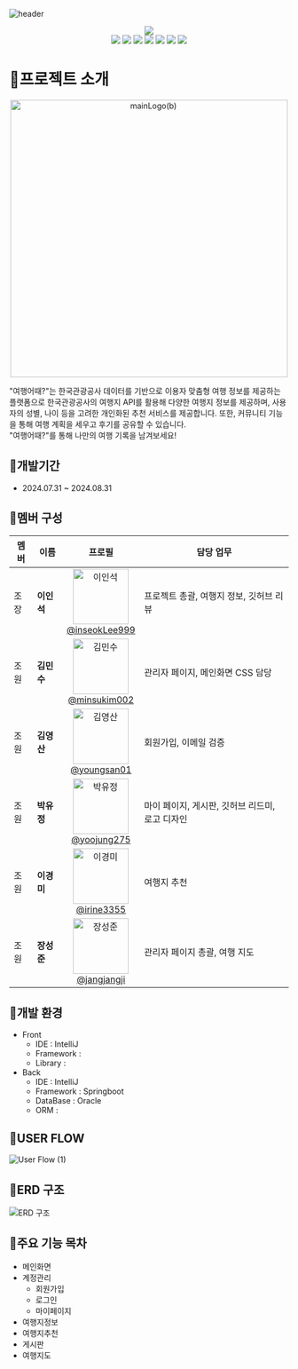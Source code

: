 ![header](https://capsule-render.vercel.app/api?type=waving&color=auto&height=300&section=header&text=G9Project&fontSize=90&animation=fadeIn&fontAlignY=38&desc=한국관광공사%20데이터를%20활용한%20이용자%20맞춤형%20여행%20정보%20제공%20사이트&descAlignY=65&descAlign=62)

<div align = "center">
<a href="http://maratanghuru.xyz/app" target="_blank">
<img src="https://img.shields.io/badge/SITE-778899?style=for-the-badge&color=000000">
</a>
</div>

<div align = "center">
<img src="https://img.shields.io/badge/JAVA-007396?style=for-the-badge&logo=java&logoColor=white">
<img src="https://img.shields.io/badge/springboot-6DB33F?style=for-the-badge&logo=springboot&logoColor=white">
<img src="https://img.shields.io/badge/springsecurity-6DB33F?style=for-the-badge&logo=springsecurity&logoColor=white">
<img src="https://img.shields.io/badge/thymeleaf-005F0F?style=for-the-badge&logo=thymeleaf&logoColor=white">
<img src="https://img.shields.io/badge/HTML-0000CD?style=for-the-badge&logo=html5&logoColor=white&color=DC143C">
<img src="https://img.shields.io/badge/css-1572B6?style=for-the-badge&logo=css3&logoColor=white">
<img src="https://img.shields.io/badge/javascript-F7DF1E?style=for-the-badge&logo=javascript&logoColor=black">
</div>


# 💙프로젝트 소개
<p align="center">
  <img src="https://github.com/user-attachments/assets/90031892-a397-4966-80d2-db7807d0de3f" alt="mainLogo(b)" width="500">
</p>
"여행어때?"는 한국관광공사 데이터를 기반으로 이용자 맞춤형 여행 정보를 제공하는 플랫폼으로 한국관광공사의 여행지 API를 활용해 다양한 여행지 정보를 제공하며, 사용자의 성별, 나이 등을 고려한 개인화된 추천 서비스를 제공합니다. 또한, 커뮤니티 기능을 통해 여행 계획을 세우고 후기를 공유할 수 있습니다. <br> "여행어때?"를 통해 나만의 여행 기록을 남겨보세요!

## 💚개발기간
- 2024.07.31 ~ 2024.08.31
  
## 🧡멤버 구성
 <table>
        <thead>
            <tr>
                <th>멤버</th>
                <th>이름</th>
                <th>프로필</th>
                <th>담당 업무</th>
            </tr>
        </thead>
        <tbody>
            <tr>
                <td class="title">조장</td>
                <td><b>이인석</b></td>
                <td align="center">
                    <a href="https://github.com/inseokLee999">
                        <img src="https://avatars.githubusercontent.com/u/145332250?v=4" width="100px;" alt="이인석"/>
                        <br />
                        <span class="profile-link">@inseokLee999</span>
                    </a>
                </td>
                <td class="description">
                    프로젝트 총괄, 여행지 정보, 깃허브 리뷰
                </td>
            </tr>
            <tr>
                <td class="title">조원</td>
                <td><b>김민수</b></td>
                <td align="center">
                    <a href="https://github.com/minsukim002">
                        <img src="https://avatars.githubusercontent.com/u/163953823?v=4" width="100px;" alt="김민수"/>
                        <br />
                        <span class="profile-link">@minsukim002</span>
                    </a>
                </td>
                <td class="description">
                    관리자 페이지, 메인화면 CSS 담당
                </td>
            </tr>
            <tr>
                <td class="title">조원</td>
                <td><b>김영산</b></td>
                <td align="center">
                    <a href="https://github.com/youngsan01">
                        <img src="https://avatars.githubusercontent.com/u/163953821?v=4" width="100px;" alt="김영산"/>
                        <br />
                        <span class="profile-link">@youngsan01</span>
                    </a>
                </td>
                <td class="description">
                    회원가입, 이메일 검증
                </td>
            </tr>
            <tr>
                <td class="title">조원</td>
                <td><b>박유정</b></td>
                <td align="center">
                    <a href="https://github.com/yoojung275">
                        <img src="https://avatars.githubusercontent.com/u/164983371?v=4" width="100px;" alt="박유정"/>
                        <br />
                        <span class="profile-link">@yoojung275</span>
                    </a>
                </td>
                <td class="description">
                    마이 페이지, 게시판, 깃허브 리드미, 로고 디자인
                </td>
            </tr>
            <tr>
                <td class="title">조원</td>
                <td><b>이경미</b></td>
                <td align="center">
                    <a href="https://github.com/irine3355">
                        <img src="https://avatars.githubusercontent.com/u/163012731?v=4" width="100px;" alt="이경미"/>
                        <br />
                        <span class="profile-link">@irine3355</span>
                    </a>
                </td>
                <td class="description">
                    여행지 추천
                </td>
            </tr>
            <tr>
                <td class="title">조원</td>
                <td><b>장성준</b></td>
                <td align="center">
                    <a href="https://github.com/jangjangji">
                        <img src="https://avatars.githubusercontent.com/u/134360817?v=4" width="100px;" alt="장성준"/>
                        <br />
                        <span class="profile-link">@jangjangji</span>
                    </a>
                </td>
                <td class="description">
                    관리자 페이지 총괄, 여행 지도
                </td>
            </tr>
        </tbody>
    </table>

  
## 💛개발 환경
- Front
    - IDE : IntelliJ
    - Framework :
    - Library :
- Back
    - IDE : IntelliJ
    - Framework : Springboot
    - DataBase : Oracle
    - ORM :
      
## 🤍USER FLOW
![User Flow (1)](https://github.com/user-attachments/assets/7e65c013-65e5-4a6c-bd99-433a051e9dae)

## 🖤ERD 구조
![ERD 구조](https://github.com/user-attachments/assets/523a71dc-2bff-44b0-a245-a08ec8654125)

## 💜주요 기능 목차
- 메인화면
- 계정관리
    - 회원가입
    - 로그인
    - 마이페이지
- 여행지정보
- 여행지추천
- 게시판
- 여행지도
